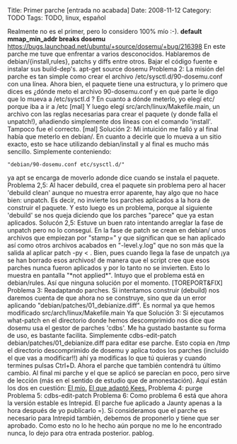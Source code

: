 Title: Primer parche [entrada no acabada]
Date: 2008-11-12
Category: TODO
Tags: TODO, linux, español

Realmente no es el primer, pero lo considero 100% mío :-). **default mmap_min_addr breaks dosemu**
https://bugs.launchpad.net/ubuntu/+source/dosemu/+bug/216398 En este parche me tuve que enfrentar a varios desconocidos. Hablaremos de
debian/{install,rules}, patchs y diffs entre otros. Bajar el código fuente e instalar sus build-dep's. apt-get source dosemu Problema 2: La
misión del parche es tan simple como crear el archivo /etc/sysctl.d/90-dosemu.conf con una línea. Ahora bien, el paquete tiene una
estructura, y lo primero que dices es ¿dónde meto el archivo 90-dosemu.conf y en qué parte le digo que lo mueva a /etc/sysctl.d ? En cuanto
a dónde meterlo, yo elegí etc/ porque iba a ir a /etc [mal] Y luego elegí src/arch/linux/Makefile.main, un archivo con las reglas necesarias
para crear el paquete (y donde falla el unpatch!), añadiendo simplemente dos líneas con el comando 'install'. Tampoco fue el correcto. [mal]
Solución 2: Mi intuición me falló y al final había que meterlo en debian/. En cuanto a decirle que lo mueva a un sitio exacto, esto se hace
utilizando debian/install y al final es mucho más sencillo. Simplemente conteniendo:

    "debian/90-dosemu.conf etc/sysctl.d/"

ya apt se encarga de moverlo adonde dice cuando se instala el paquete. Problema 2,5: Al hacer debuild, crea el paquete sin problema pero al
hacer 'debuild clean' aunque no muestra error aparente, hay algo que no hace bien: unpatch. Es decir, no invierte los parches aplicados a la
hora de construir el paquete. Y esto luego es un problema, porque al siguiente 'debuild' se nos queja diciendo que los parches "parece" que
ya estan aplicados. Solucón 2,5: Estuve un buen rato intentando arreglar la fase de unpatch pero no lo conseguí. En la fase de patch se
crean en debian/ unos archivos que empiezan por "stamp=" y que significan que se han aplicado así como otros archivos acabados en
"-level.y.log" que no son más que la salida al aplicar patch -py \< . Bien, pues cuando llega la fase de unpatch ¡ya se han borrado esos
archivos! de manera que el script cree que esos parches nunca fueron aplicados y por lo tanto no se invierten. Esto lo muestra en pantalla
"\*not applied\*". Intuyo que el problema está en debian/rules. Así que ninguna solución por el momento. [TOREPORT&FIX] Problema 3:
Readaptando parches. Si intentamos construir (debuild) nos daremos cuenta de que ahora no se construye, sino que da un error aplicando
"debian/patches/01_debianize.diff". Es normal ya que hemos modificado src/arch/linux/Makefile.main Ya que Solución 3: Si ejecutamos
what-patch en el directorio donde hemos descomprimido nos dice que dosemu usa el gestor de parches 'cdbs'. Me ha gustado bastante su forma
de uso, es bastante facilita. Simplemente cdbs-edit-patch debian/patches/01_debianize.diff para editar ese parche. Esto copia en /tmp el
directorio descomprimido de dosemu y aplica todos los parches (incluido el que vas a modificar!!) ahí ya modificas lo que tú quieras y
cuando termines pulsas Ctrl+D. Ahora el parche que también contendrá tu último cambio. Al final mi parche y el que se aplicó se parecían en
poco, pero sirve de lección (más en el sentido de estudio que de amonestación). Aquí están los dos en cuestión: [El
mío.](http://launchpadlibrarian.net/19551464/02_mmap_min_addr.patch) [El que adaptó
Kees.](http://launchpadlibrarian.net/19553189/dosemu_1.4.0%2Bsvn.1828-2ubuntu1_1.4.0%2Bsvn.1828-2ubuntu2.diff.gz) Problema 4: purge Problema
5: cdbs-edit-patch Problema 6: Como problema 6 está que ahora la versión estable es Intrepid. El parche fue aplicado a Jaunty apenas a la
hora después de yo publicarlo =). Si consideramos que el parche es necesario para Intrepid también, debemos de proponerlo y tiene que ser
aprobado. Como esto no lo he hecho aún porque no me lo he encontrado nunca, lo dejo para otra entrada posterior. pablog.
